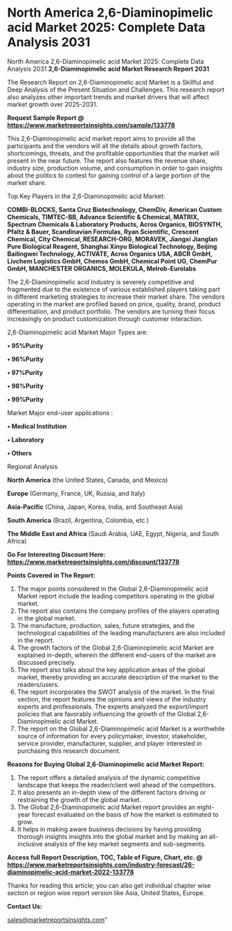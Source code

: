 # North America 2,6-Diaminopimelic acid Market 2025: Complete Data Analysis 2031
North America 2,6-Diaminopimelic acid Market 2025: Complete Data Analysis 2031
<strong>2,6-Diaminopimelic acid Market Research Report 2031</strong>

The Research Report on 2,6-Diaminopimelic acid Market is a Skillful and Deep Analysis of the Present Situation and Challenges. This research report also analyzes other important trends and market drivers that will affect market growth over 2025-2031.

<strong>Request Sample Report @ <a href=https://www.marketreportsinsights.com/sample/133778>https://www.marketreportsinsights.com/sample/133778</a></strong>

This 2,6-Diaminopimelic acid market report aims to provide all the participants and the vendors will all the details about growth factors, shortcomings, threats, and the profitable opportunities that the market will present in the near future. The report also features the revenue share, industry size, production volume, and consumption in order to gain insights about the politics to contest for gaining control of a large portion of the market share.

Top Key Players in the 2,6-Diaminopimelic acid Market:

<strong>COMBI-BLOCKS, Santa Cruz Biotechnology, ChemDiv, American Custom Chemicals, TIMTEC-BB, Advance Scientific & Chemical, MATRIX, Spectrum Chemicals & Laboratory Products, Acros Organics, BIOSYNTH, Pfaltz & Bauer, Scandinavian Formulas, Ryan Scientific, Crescent Chemical, City Chemical, RESEARCH-ORG, MORAVEK, Jiangxi Jianglan Pure Biological Reagent, Shanghai Xinyu Biological Technology, Beijing Bailingwei Technology, ACTIVATE, Acros Organics USA, ABCR GmbH, Livchem Logistics GmbH, Chemos GmbH, Chemical Point UG, ChemPur GmbH, MANCHESTER ORGANICS, MOLEKULA, Melrob-Eurolabs</strong>

The 2,6-Diaminopimelic acid Industry is severely competitive and fragmented due to the existence of various established players taking part in different marketing strategies to increase their market share. The vendors operating in the market are profiled based on price, quality, brand, product differentiation, and product portfolio. The vendors are turning their focus increasingly on product customization through customer interaction.

2,6-Diaminopimelic acid Market Major Types are:

<strong>• 95%Purity

• 96%Purity

• 97%Purity

• 98%Purity

• 99%Purity</strong>

Market Major end-user applications :

<strong>• Medical Institution

• Laboratory

• Others</strong>

Regional Analysis

</u><strong><b>North America</b></strong> (the United States, Canada, and Mexico)

<strong><b>Europe </b></strong>(Germany, France, UK, Russia, and Italy)

<strong><b>Asia-Pacific</b></strong> (China, Japan, Korea, India, and Southeast Asia)

<strong><b>South America</b></strong> (Brazil, Argentina, Colombia, etc.)

<strong><b>The Middle East and Africa</b></strong> (Saudi Arabia, UAE, Egypt, Nigeria, and South Africa)

<strong>Go For Interesting Discount Here: <a href=https://www.marketreportsinsights.com/discount/133778>https://www.marketreportsinsights.com/discount/133778</a></strong>

<strong>Points Covered in The Report:</strong>
<ol>
  <li>The major points considered in the Global 2,6-Diaminopimelic acid Market report include the leading competitors operating in the global market.</li>
  <li>The report also contains the company profiles of the players operating in the global market.</li>
  <li>The manufacture, production, sales, future strategies, and the technological capabilities of the leading manufacturers are also included in the report.</li>
  <li>The growth factors of the Global 2,6-Diaminopimelic acid Market are explained in-depth, wherein the different end-users of the market are discussed precisely.</li>
  <li>The report also talks about the key application areas of the global market, thereby providing an accurate description of the market to the readers/users.</li>
  <li>The report incorporates the SWOT analysis of the market. In the final section, the report features the opinions and views of the industry experts and professionals. The experts analyzed the export/import policies that are favorably influencing the growth of the Global 2,6-Diaminopimelic acid Market.</li>
  <li>The report on the Global 2,6-Diaminopimelic acid Market is a worthwhile source of information for every policymaker, investor, stakeholder, service provider, manufacturer, supplier, and player interested in purchasing this research document.</li>
</ol>
<strong>Reasons for Buying Global 2,6-Diaminopimelic acid Market Report:</strong>

<ol>
  <li>The report offers a detailed analysis of the dynamic competitive landscape that keeps the reader/client well ahead of the competitors.</li>
  <li>It also presents an in-depth view of the different factors driving or restraining the growth of the global market.</li>
  <li>The Global 2,6-Diaminopimelic acid Market report provides an eight-year forecast evaluated on the basis of how the market is estimated to grow.</li>
  <li>It helps in making aware business decisions by having providing thorough insights insights into the global market and by making an all-inclusive analysis of the key market segments and sub-segments.</li>
</ol>
<strong>Access full Report Description, TOC, Table of Figure, Chart, etc. @ <a href=https://www.marketreportsinsights.com/industry-forecast/26-diaminopimelic-acid-market-2022-133778>https://www.marketreportsinsights.com/industry-forecast/26-diaminopimelic-acid-market-2022-133778</a></strong>


Thanks for reading this article; you can also get individual chapter wise section or region wise report version like Asia, United States, Europe.

<strong>Contact Us:</strong>

sales@marketreportsinsights.com"
